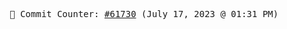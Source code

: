 <p align="center">
    <samp>
        📮 Commit Counter: <a href="https://github.com/Javascript-void0/Javascript-void0/commits/main">#61730</a> (July 17, 2023 @ 01:31 PM)
    </samp>
</p>